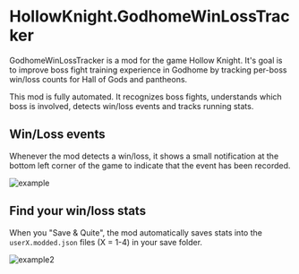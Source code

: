 # HollowKnight.GodhomeWinLossTracker

GodhomeWinLossTracker is a mod for the game Hollow Knight. It's goal is to improve boss fight training experience in Godhome by tracking per-boss win/loss counts for Hall of Gods and pantheons.

This mod is fully automated. It recognizes boss fights, understands which boss is involved, detects win/loss events and tracks running stats.


## Win/Loss events

Whenever the mod detects a win/loss, it shows a small notification at the bottom left corner of the game to indicate that the event has been recorded.

![example](https://user-images.githubusercontent.com/14790745/174503620-b0abda40-e43f-4e45-bbdb-0d59eb18007d.png)


## Find your win/loss stats

When you "Save & Quite", the mod automatically saves stats into the `userX.modded.json` files (X = 1-4) in your save folder.

![example2](https://user-images.githubusercontent.com/14790745/174503737-971c36de-980c-406c-b050-cae6fba8f90f.png)
